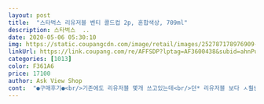 ```yaml
---
layout: post 
title:  "스타벅스 리유저블 벤티 콜드컵 2p, 혼합색상, 709ml" 
description: 스타벅스  ..
date: 2020-05-06 05:30:10 
img: https://static.coupangcdn.com/image/retail/images/252787178976909-559792e0-83d2-4cba-94c1-c77204d53976.jpg 
linkUrl: https://link.coupang.com/re/AFFSDP?lptag=AF3600438&subid=ahnPublicAsk&pageKey=1383083638&itemId=2417582848&vendorItemId=70411819130&traceid=V0-113-8ebc879fd8ee43db 
categories: [1013] 
color: F361A6 
price: 17100 
author: Ask View Shop 
cont:  "●구매후기●<br/>기존에도 리유저블 몇개 쓰고있는데<br/>던* 리유저블 보다 ㅅ훨씬 튼튼해요<br/>두개라 아는언니 하나 나눠줬어요~~^^<br/>두개를 저렴하게 구입했네요<br/>사진상에 컵당 빨대가 있어서 저는 빨대도 2개가 오는 줄 알았어요.<br/><br/>오래 쓸순 없지만 활용이 많이 되더라구요~<br/>원래 빨대가 1개만 오는건가요? 리유저블 처음 써봐서 동생이랑 쓰려고 2개 삿는데 혼자서 씻어쓰고 하게됬네요^^<br/>커플컵으로 두개 세트 구매했어요~ 빨대 꽂아 쓰려면그란떼가 딱 좋을것같긴 한데 전용빨대가 있으니 세척해서 쓰면 될듯 합니다~<br/>회사에서 아이스 먹는 용도로 쓸려구요<br/>" 
---
```

